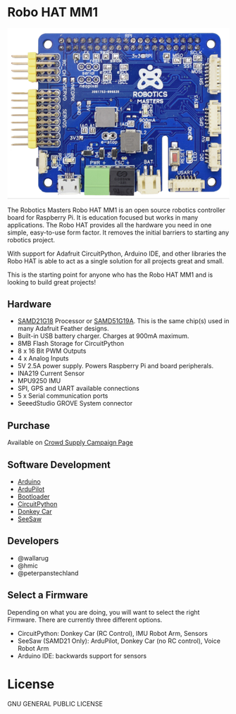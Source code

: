 # Robo HAT MM1

![Robo HAT MM1 image](robohatmm1.png)

The Robotics Masters Robo HAT MM1 is an open source robotics controller board for Raspberry Pi. It is education focused but works in many applications. The Robo HAT provides all the hardware you need in one simple, easy-to-use form factor. It removes the initial barriers to starting any robotics project.

With support for Adafruit CircuitPython, Arduino IDE, and other libraries the Robo HAT is able to act as a single solution for all projects great and small.

This is the starting point for anyone who has the Robo HAT MM1 and is looking to build great projects!

## Hardware

 - [SAMD21G18](https://www.microchip.com/wwwproducts/en/ATsamd21g18) Processor or [SAMD51G19A](https://www.microchip.com/wwwproducts/en/ATSAMD51G19A).  This is the same chip(s) used in many Adafruit Feather designs.
 - Built-in USB battery charger. Charges at 900mA maximum.
 - 8MB Flash Storage for CircuitPython
 - 8 x 16 Bit PWM Outputs
 - 4 x Analog Inputs
 - 5V 2.5A power supply.  Powers Raspberry Pi and board peripherals.
 - INA219 Current Sensor
 - MPU9250 IMU
 - SPI, GPS and UART available connections
 - 5 x Serial communication ports
 - SeeedStudio GROVE System connector
 
## Purchase

Available on [Crowd Supply Campaign Page](https://www.crowdsupply.com/robotics-masters/robo-hat-mm1)


## Software Development

- [Arduino](https://github.com/robotics-masters/mm1-hat-arduino)
- [ArduPilot](https://github.com/robotics-masters/ardupilot)
- [Bootloader](https://github.com/robotics-masters/mm1-hat-bootloader)
- [CircuitPython](https://github.com/robotics-masters/mm1-hat-cpy-native)
- [Donkey Car](https://github.com/robotics-masters/donkeycar)
- [SeeSaw](https://github.com/robotics-masters/seesaw)

## Developers

- @wallarug
- @hmic
- @peterpanstechland


## Select a Firmware

Depending on what you are doing, you will want to select the right Firmware.  There are currently three different options.

* CircuitPython:  Donkey Car (RC Control), IMU Robot Arm, Sensors
* SeeSaw (SAMD21 Only): ArduPilot, Donkey Car (no RC control), Voice Robot Arm
* Arduino IDE: backwards support for sensors

# License

GNU GENERAL PUBLIC LICENSE
